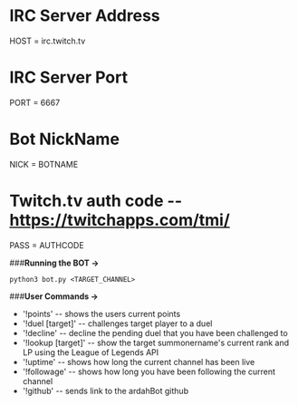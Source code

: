 

# IRC Server Address
HOST = irc.twitch.tv
# IRC Server Port
PORT = 6667
# Bot NickName
NICK = BOTNAME
# Twitch.tv auth code -- https://twitchapps.com/tmi/
PASS = AUTHCODE

###**Running the BOT ->**
```
python3 bot.py <TARGET_CHANNEL>

```

###**User Commands ->**

* '!points' -- shows the users current points
* '!duel [target]' -- challenges target player to a duel
* '!decline' -- decline the pending duel that you have been challenged to
* '!lookup [target]' -- show the target summonername's current rank and LP using the League of Legends API
* '!uptime' -- shows how long the current channel has been live
* '!followage' -- shows how long you have been following the current channel
* '!github' -- sends link to the ardahBot github


